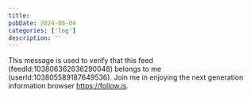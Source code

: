 ```yaml
---
title: 
pubDate: 2024-08-04
categories: ['log']
description: ''
---
```


This message is used to verify that this feed (feedId:103806362636290048) belongs to me (userId:103805589187649536). Join me in enjoying the next generation information browser https://follow.is.
